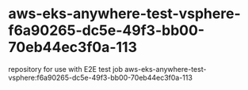 # aws-eks-anywhere-test-vsphere-f6a90265-dc5e-49f3-bb00-70eb44ec3f0a-113
repository for use with E2E test job aws-eks-anywhere-test-vsphere:f6a90265-dc5e-49f3-bb00-70eb44ec3f0a-113

